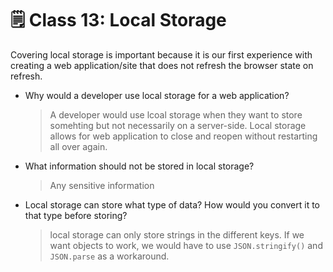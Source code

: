 # 🗒️ Class 13: Local Storage

Covering local storage is important because it is our first experience with creating a web application/site that does not refresh the browser state on refresh.

- Why would a developer use local storage for a web application?
  > A developer would use lcoal storage when they want to store somehting but not necessarily on a server-side. Local storage allows for web application to close and reopen without restarting all over again.

- What information should not be stored in local storage?
  > Any sensitive information

- Local storage can store what type of data? How would you convert it to that type before storing?
  > local storage can only store strings in the different keys. If we want objects to work, we would have to use `JSON.stringify()` and `JSON.parse` as a workaround.

